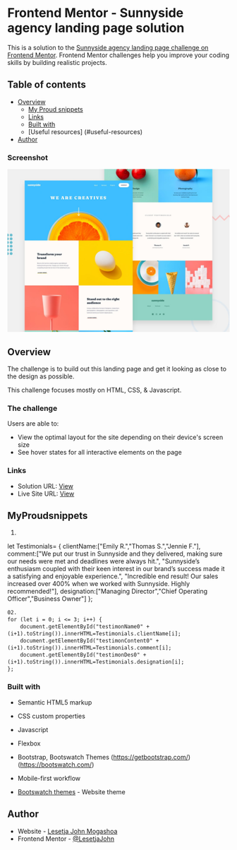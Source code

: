 # Frontend Mentor - Sunnyside agency landing page solution

This is a solution to the [Sunnyside agency landing page challenge on Frontend Mentor](https://www.frontendmentor.io/challenges/sunnyside-agency-landing-page-7yVs3B6ef). Frontend Mentor challenges help you improve your coding skills by building realistic projects.

## Table of contents

- [Overview](#overview)
  - [My Proud snippets](#the-challenge)
  - [Links](#links)
  - [Built with](#built-with)
  - [Useful resources] (#useful-resources)
- [Author](#author)

### Screenshot

![Design preview for the Sunnyside agency landing page coding challenge](./design/desktop-preview.jpg)

## Overview

The challenge is to build out this landing page and get it looking as close to the design as possible.

This challenge focuses mostly on HTML, CSS, & Javascript.

### The challenge

Users are able to:

- View the optimal layout for the site depending on their device's screen size
- See hover states for all interactive elements on the page

### Links

- Solution URL: [View](https://github.com/LesetjaJohn/codetribe_bootcamp.git)
- Live Site URL: [View](https://sunny-side-4b0ec.web.app/)

## MyProudsnippets

  01.

  let Testimonials=
    {
        clientName:["Emily R.","Thomas S.","Jennie F."],
        comment:["We put our trust in Sunnyside and they delivered, making sure our needs were met and deadlines were always hit.",
                "Sunnyside’s enthusiasm coupled with their keen interest in our brand’s success made it a satisfying and enjoyable experience.",
                "Incredible end result! Our sales increased over 400% when we worked with Sunnyside. Highly recommended!"],
        designation:["Managing Director","Chief Operating Officer","Business Owner"]
    };

    02.
    for (let i = 0; i <= 3; i++) {
        document.getElementById("testimonName0" + (i+1).toString()).innerHTML=Testimonials.clientName[i];
        document.getElementById("testimonContent0" + (i+1).toString()).innerHTML=Testimonials.comment[i];
        document.getElementById("testimonDes0" + (i+1).toString()).innerHTML=Testimonials.designation[i];
    };

### Built with

- Semantic HTML5 markup
- CSS custom properties
- Javascript
- Flexbox
- Bootstrap, Bootswatch Themes
(<https://getbootstrap.com/>) (<https://bootswatch.com/>)
- Mobile-first workflow

- [Bootswatch themes](https://bootswatch.com/quartz/) - Website theme

## Author

- Website - [Lesetja John Mogashoa](https://ljmogashoa04.wixsite.com/softplugz)
- Frontend Mentor - [@LesetjaJohn](https://www.frontendmentor.io/profile/LesetjaJohn)
